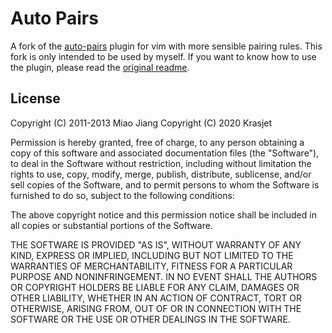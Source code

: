 Auto Pairs
==========

A fork of the [auto-pairs](https://github.com/jiangmiao/auto-pairs) plugin for vim with more sensible pairing rules. This fork is only intended to be used by myself. If you want to know how to use the plugin, please read the [original readme](https://github.com/jiangmiao/auto-pairs).

License
-------

Copyright (C) 2011-2013 Miao Jiang
Copyright (C) 2020 Krasjet

Permission is hereby granted, free of charge, to any person obtaining a copy of this software and associated documentation files (the "Software"), to deal in the Software without restriction, including without limitation the rights to use, copy, modify, merge, publish, distribute, sublicense, and/or sell copies of the Software, and to permit persons to whom the Software is furnished to do so, subject to the following conditions:

The above copyright notice and this permission notice shall be included in all copies or substantial portions of the Software.

THE SOFTWARE IS PROVIDED "AS IS", WITHOUT WARRANTY OF ANY KIND, EXPRESS OR IMPLIED, INCLUDING BUT NOT LIMITED TO THE WARRANTIES OF MERCHANTABILITY, FITNESS FOR A PARTICULAR PURPOSE AND NONINFRINGEMENT. IN NO EVENT SHALL THE AUTHORS OR COPYRIGHT HOLDERS BE LIABLE FOR ANY CLAIM, DAMAGES OR OTHER LIABILITY, WHETHER IN AN ACTION OF CONTRACT, TORT OR OTHERWISE, ARISING FROM, OUT OF OR IN CONNECTION WITH THE SOFTWARE OR THE USE OR OTHER DEALINGS IN THE SOFTWARE.
